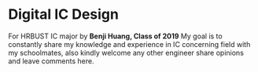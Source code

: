 # Digital IC Design
For HRBUST IC major by **Benji Huang, Class of 2019**
My goal is to constantly share my knowledge and experience in IC concerning field with my schoolmates, also kindly welcome any other engineer share opinions and leave comments here.
